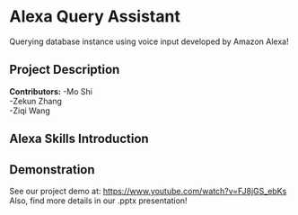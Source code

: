 # Alexa Query Assistant
Querying database instance using voice input developed by Amazon Alexa!

## Project Description
__Contributors:__ 
-Mo Shi  
-Zekun Zhang  
-Ziqi Wang  

## Alexa Skills Introduction


## Demonstration
See our project demo at: https://www.youtube.com/watch?v=FJ8jGS_ebKs     
Also, find more details in our .pptx presentation!
